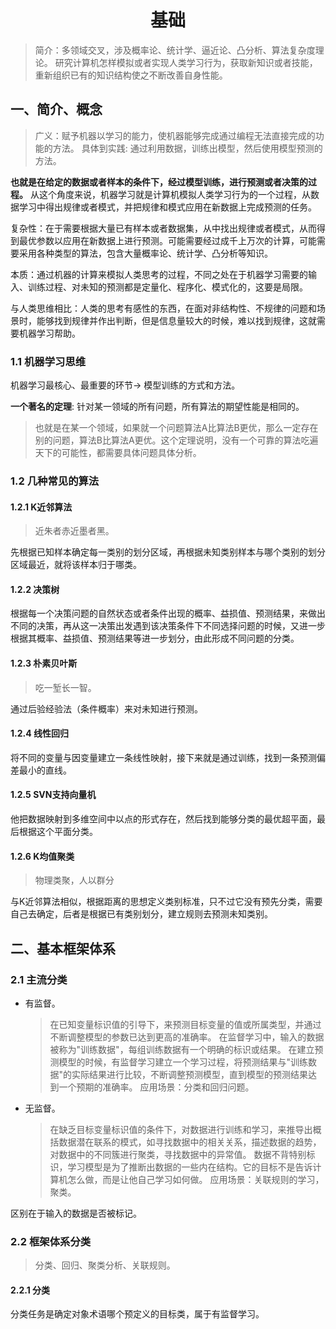 # <center>基础</center>

> 简介：多领域交叉，涉及概率论、统计学、逼近论、凸分析、算法复杂度理论。
> 研究计算机怎样模拟或者实现人类学习行为，获取新知识或者技能，重新组织已有的知识结构使之不断改善自身性能。

## 一、简介、概念

> 广义：赋予机器以学习的能力，使机器能够完成通过编程无法直接完成的功能的方法。
> 具体到实践: 通过利用数据，训练出模型，然后使用模型预测的方法。

**也就是在给定的数据或者样本的条件下，经过模型训练，进行预测或者决策的过程。**
从这个角度来说，机器学习就是计算机模拟人类学习行为的一个过程，从数据学习中得出规律或者模式，并把规律和模式应用在新数据上完成预测的任务。

复杂性：在于需要根据大量已有样本或者数据集，从中找出规律或者模式，从而得到最优参数以应用在新数据上进行预测。可能需要经过成千上万次的计算，可能需要采用各种类型的算法，包含大量概率论、统计学、凸分析等知识。

本质：通过机器的计算来模拟人类思考的过程，不同之处在于机器学习需要的输入、训练过程、对未知的预测都是定量化、程序化、模式化的，这要是局限。

与人类思维相比：人类的思考有感性的东西，在面对非结构性、不规律的问题和场景时，能够找到规律并作出判断，但是信息量较大的时候，难以找到规律，这就需要机器学习帮助。

### 1.1 机器学习思维

机器学习最核心、最重要的环节-> 模型训练的方式和方法。

**一个著名的定理**: 针对某一领域的所有问题，所有算法的期望性能是相同的。

> 也就是在某一个领域，如果就一个问题算法A比算法B更优，那么一定存在别的问题，算法B比算法A更优。这个定理说明，没有一个可靠的算法吃遍天下的可能性，都需要具体问题具体分析。

### 1.2 几种常见的算法

#### 1.2.1 K近邻算法

> 近朱者赤近墨者黑。

先根据已知样本确定每一类别的划分区域，再根据未知类别样本与哪个类别的划分区域最近，就将该样本归于哪类。

#### 1.2.2 决策树

根据每一个决策问题的自然状态或者条件出现的概率、益损值、预测结果，来做出不同的决策，再从这一决策出发遇到该决策条件下不同选择问题的时候，又进一步根据其概率、益损值、预测结果等进一步划分，由此形成不同问题的分类。

#### 1.2.3 朴素贝叶斯

> 吃一堑长一智。

通过后验经验法（条件概率）来对未知进行预测。

#### 1.2.4 线性回归

将不同的变量与因变量建立一条线性映射，接下来就是通过训练，找到一条预测偏差最小的直线。

#### 1.2.5 SVN支持向量机

他把数据映射到多维空间中以点的形式存在，然后找到能够分类的最优超平面，最后根据这个平面分类。

#### 1.2.6 K均值聚类

> 物理类聚，人以群分

与K近邻算法相似，根据距离的思想定义类别标准，只不过它没有预先分类，需要自己去确定，后者是根据已有类别划分，建立规则去预测未知类别。

## 二、基本框架体系

### 2.1 主流分类

* 有监督。

  > 在已知变量标识值的引导下，来预测目标变量的值或所属类型，并通过不断调整模型的参数已达到更高的准确率。
  > 在监督学习中，输入的数据被称为"训练数据"，每组训练数据有一个明确的标识或结果。
  > 在建立预测模型的时候，有监督学习建立一个学习过程，将预测结果与"训练数据"的实际结果进行比较，不断调整预测模型，直到模型的预测结果达到一个预期的准确率。
  > 应用场景：分类和回归问题。

* 无监督。

  > 在缺乏目标变量标识值的条件下，对数据进行训练和学习，来推导出概括数据潜在联系的模式，如寻找数据中的相关关系，描述数据的趋势，对数据中的不同簇进行聚类，寻找数据中的异常值。
  > 数据不背特别标识，学习模型是为了推断出数据的一些内在结构。它的目标不是告诉计算机怎么做，而是让他自己学习如何做。
  > 应用场景：关联规则的学习，聚类。

区别在于输入的数据是否被标记。

### 2.2 框架体系分类

> 分类、回归、聚类分析、关联规则。

#### 2.2.1 分类

分类任务是确定对象术语哪个预定义的目标类，属于有监督学习。
